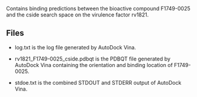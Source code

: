 Contains binding predictions between the bioactive compound F1749-0025 and the cside search space on the virulence factor rv1821.

## Files

- log.txt is the log file generated by AutoDock Vina.

- rv1821_F1749-0025_cside.pdbqt is the PDBQT file generated by AutoDock Vina containing the orientation and binding location of F1749-0025.

- stdoe.txt is the combined STDOUT and STDERR output of AutoDock Vina.


